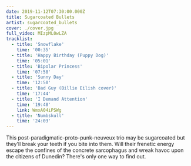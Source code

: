 ```yaml
---
date: 2019-11-12T07:30:00.000Z
title: Sugarcoated Bullets
artist: sugarcoated_bullets
cover: ./cover.jpg
full_video: MIzpML0wLZA
tracklist:
  - title: 'Snowflake'
    time: '00:35'
  - title: 'Happy Birthday (Puppy Dog)'
    time: '05:01'
  - title: 'Bipolar Princess'
    time: '07:58'
  - title: 'Sunny Day'
    time: '12:50'
  - title: 'Bad Guy (Billie Eilish cover)'
    time: '17:44'
  - title: 'I Demand Attention'
    time: '19:40'
    link: WmxA04iPSWg
  - title: 'Numbskull'
    time: '24:03'
---
```


This post-paradigmatic-proto-punk-neuveux trio may be sugarcoated but they'll break your teeth if you bite into them. Will their frenetic energy escape the confines of the concrete sarcophagus and wreak havoc upon the citizens of Dunedin? There's only one way to find out.

